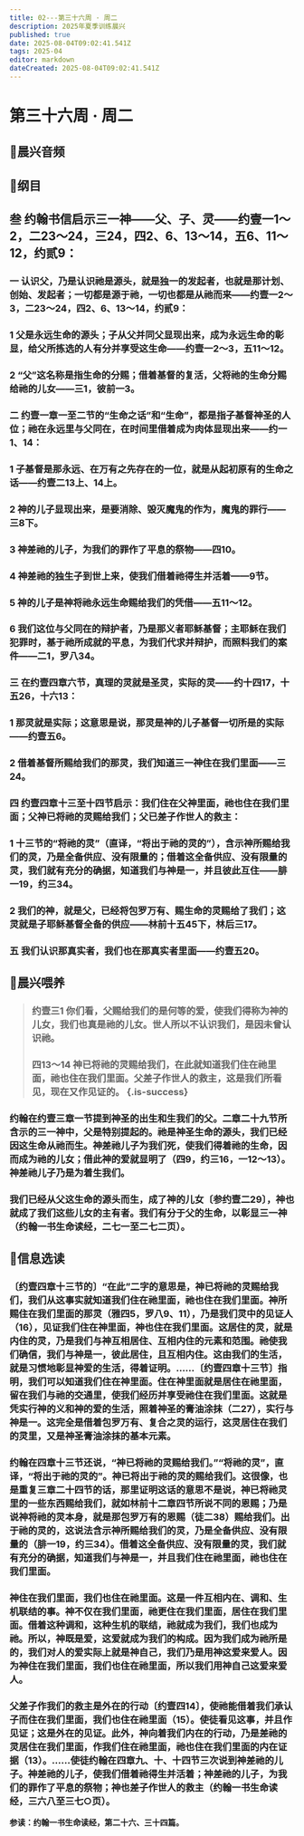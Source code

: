 ```yaml
---
title: 02---第三十六周 · 周二
description: 2025年夏季训练晨兴
published: true
date: 2025-08-04T09:02:41.541Z
tags: 2025-04
editor: markdown
dateCreated: 2025-08-04T09:02:41.541Z
---
```


# 第三十六周 · 周二
## 🎵晨兴音频

## 📖纲目

## 叁    约翰书信启示三一神——父、子、灵——约壹一1～2，二23～24，三24，四2、6、13～14，五6、11～12，约贰9：

### 一    认识父，乃是认识祂是源头，就是独一的发起者，也就是那计划、创始、发起者；一切都是源于祂，一切也都是从祂而来——约壹一2～3，二23～24，四2、6、13～14，约贰9：

### 1    父是永远生命的源头；子从父并同父显现出来，成为永远生命的彰显，给父所拣选的人有分并享受这生命——约壹一2～3，五11～12。

### 2    “父”这名称是指生命的分赐；借着基督的复活，父将祂的生命分赐给祂的儿女——三1，彼前一3。

### 二    约壹一章一至二节的“生命之话”和“生命”，都是指子基督神圣的人位；祂在永远里与父同在，在时间里借着成为肉体显现出来——约一1、14：

### 1    子基督是那永远、在万有之先存在的一位，就是从起初原有的生命之话——约壹二13上、14上。

### 2    神的儿子显现出来，是要消除、毁灭魔鬼的作为，魔鬼的罪行——三8下。

### 3    神差祂的儿子，为我们的罪作了平息的祭物——四10。

### 4    神差祂的独生子到世上来，使我们借着祂得生并活着——9节。

### 5    神的儿子是神将祂永远生命赐给我们的凭借——五11～12。

### 6    我们这位与父同在的辩护者，乃是那义者耶稣基督；主耶稣在我们犯罪时，基于祂所成就的平息，为我们代求并辩护，而照料我们的案件——二1，罗八34。

### 三    在约壹四章六节，真理的灵就是圣灵，实际的灵——约十四17，十五26，十六13：

### 1    那灵就是实际；这意思是说，那灵是神的儿子基督一切所是的实际——约壹五6。

### 2    借着基督所赐给我们的那灵，我们知道三一神住在我们里面——三24。

### 四    约壹四章十三至十四节启示：我们住在父神里面，祂也住在我们里面；父神已将祂的灵赐给我们；父已差子作世人的救主：

### 1    十三节的“将祂的灵”（直译，“将出于祂的灵的”），含示神所赐给我们的灵，乃是全备供应、没有限量的；借着这全备供应、没有限量的灵，我们就有充分的确据，知道我们与神是一，并且彼此互住——腓一19，约三34。

### 2    我们的神，就是父，已经将包罗万有、赐生命的灵赐给了我们；这灵就是子耶稣基督全备的供应——林前十五45下，林后三17。

### 五    我们认识那真实者，我们也在那真实者里面——约壹五20。

## 📖晨兴喂养

>### **约壹三1    你们看，父赐给我们的是何等的爱，使我们得称为神的儿女，我们也真是祂的儿女。世人所以不认识我们，是因未曾认识祂。**
>
>### **四13～14    神已将祂的灵赐给我们，在此就知道我们住在祂里面，祂也住在我们里面。父差子作世人的救主，这是我们所看见，现在又作见证的。** {.is-success}

### 约翰在约壹三章一节提到神圣的出生和生我们的父。二章二十九节所含示的三一神中，父是特别提起的。祂是神圣生命的源头，我们已经因这生命从祂而生。神差祂儿子为我们死，使我们得着祂的生命，因而成为祂的儿女；借此神的爱就显明了（四9，约三16，一12～13）。神差祂儿子乃是为着生我们。

### 我们已经从父这生命的源头而生，成了神的儿女〔参约壹二29〕，神也就成了我们这些儿女的主有者。我们有分于父的生命，以彰显三一神（约翰一书生命读经，二七一至二七二页）。

## 📖信息选读

### 〔约壹四章十三节的〕“在此”二字的意思是，神已将祂的灵赐给我们，我们从这事实就知道我们住在祂里面，祂也住在我们里面。神所赐住在我们里面的那灵（雅四5，罗八9、11），乃是我们灵中的见证人（16），见证我们住在神里面，神也住在我们里面。这居住的灵，就是内住的灵，乃是我们与神互相居住、互相内住的元素和范围。祂使我们确信，我们与神是一，彼此居住，且互相内住。这由我们的生活，就是习惯地彰显神爱的生活，得着证明。……〔约壹四章十三节〕指明，我们可以知道我们住在神里面。住在神里面就是居住在祂里面，留在我们与祂的交通里，使我们经历并享受祂住在我们里面。这就是凭实行神的义和神的爱的生活，照着神圣的膏油涂抹（二27），实行与神是一。这完全是借着包罗万有、复合之灵的运行，这灵居住在我们的灵里，又是神圣膏油涂抹的基本元素。

### 约翰在四章十三节还说，“神已将祂的灵赐给我们。”“将祂的灵”，直译，“将出于祂的灵的”。神已将出于祂的灵的赐给我们。这很像，也是重复三章二十四节的话，那里证明这话的意思不是说，神已将祂灵里的一些东西赐给我们，就如林前十二章四节所说不同的恩赐；乃是说神将祂的灵本身，就是那包罗万有的恩赐（徒二38）赐给我们。出于祂的灵的，这说法含示神所赐给我们的灵，乃是全备供应、没有限量的（腓一19，约三34）。借着这全备供应、没有限量的灵，我们就有充分的确据，知道我们与神是一，并且我们住在祂里面，祂也住在我们里面。

### 神住在我们里面，我们也住在祂里面。这是一件互相内在、调和、生机联结的事。神不仅在我们里面，祂更住在我们里面，居住在我们里面。借着这种调和，这种生机的联结，祂就成为我们，我们也成为祂。所以，神既是爱，这爱就成为我们的构成。因为我们成为祂所是的，我们对人的爱实际上就是神自己，我们乃是用神这爱来爱人。因为神住在我们里面，我们也住在祂里面，所以我们用神自己这爱来爱人。

### 父差子作我们的救主是外在的行动〔约壹四14〕，使祂能借着我们承认子而住在我们里面，我们也住在祂里面（15）。使徒看见这事，并且作见证；这是外在的见证。此外，神向着我们内在的行动，乃是差祂的灵居住在我们里面，作我们住在祂里面，祂也住在我们里面的内在证据（13）。……使徒约翰在四章九、十、十四节三次说到神差祂的儿子。神差祂的儿子，使我们借着祂得生并活着；神差祂的儿子，为我们的罪作了平息的祭物；神也差子作世人的救主（约翰一书生命读经，三六八至三七○页）。

**参读：约翰一书生命读经，第二十六、三十四篇。**
<!-- Google tag (gtag.js) -->
<script async src="https://www.googletagmanager.com/gtag/js?id=G-1P8709Z16T"></script>
<script>
  window.dataLayer = window.dataLayer || [];
  function gtag(){dataLayer.push(arguments);}
  gtag('js', new Date());

  gtag('config', 'G-1P8709Z16T');
</script>